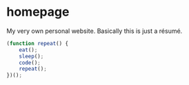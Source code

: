 # homepage
My very own personal website. Basically this is just a résumé.
```javascript
(function repeat() {
    eat();
    sleep();
    code();
    repeat();
})();
```
